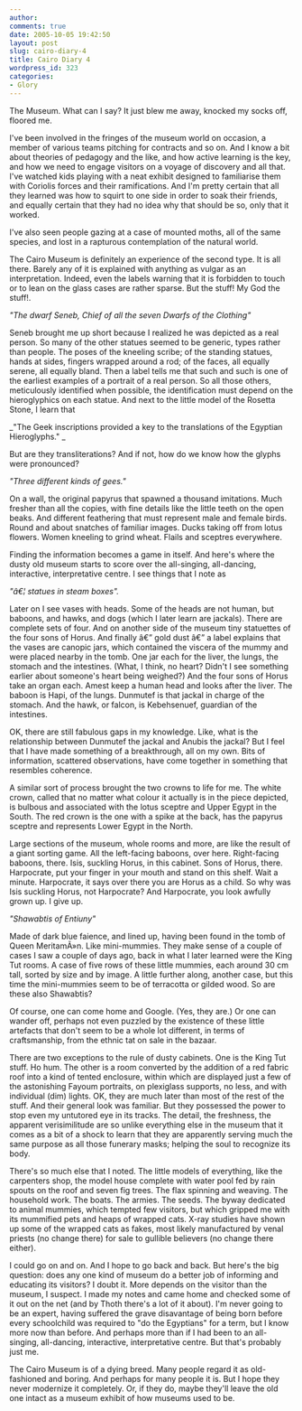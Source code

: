 ```yaml
---
author:
comments: true
date: 2005-10-05 19:42:50
layout: post
slug: cairo-diary-4
title: Cairo Diary 4
wordpress_id: 323
categories:
- Glory
---
```


The Museum. What can I say? It just blew me away, knocked my socks off, floored me.

I've been involved in the fringes of the museum world on occasion, a member of various teams pitching for contracts and so on. And I know a bit about theories of pedagogy and the like, and how active learning is the key, and how we need to engage visitors on a voyage of discovery and all that. I've watched kids playing with a neat exhibit designed to familiarise them with Coriolis forces and their ramifications. And I'm pretty certain that all they learned was how to squirt to one side in order to soak their friends, and equally certain that they had no idea why that should be so, only that it worked.

I've also seen people gazing at a case of mounted moths, all of the same species, and lost in a rapturous contemplation of the natural world.

The Cairo Museum is definitely an experience of the second type. It is all there. Barely any of it is explained with anything as vulgar as an interpretation.  Indeed, even the labels warning that it is forbidden to touch or to lean on the glass cases are rather sparse. But the stuff! My God the stuff!.

_"The dwarf Seneb, Chief of all the seven Dwarfs of the Clothing"_

Seneb brought me up short because I realized he was depicted as a real person. So many of the other statues seemed to be generic, types rather than people. The poses of the kneeling scribe; of the standing statues, hands at sides, fingers wrapped around a rod; of the faces, all equally serene, all equally bland. Then a label tells me that such and such is one of the earliest examples of a portrait of a real person. So all those others, meticulously identified when possible, the identification must depend on the hieroglyphics on each statue. And next to the little model of the Rosetta Stone, I learn that

_"The Geek inscriptions provided a key to the translations of the Egyptian Hieroglyphs."
_

But are they transliterations? And if not, how do we know how the glyphs were pronounced?

_"Three different kinds of gees."_

On a wall, the original papyrus that spawned a thousand imitations. Much fresher than all the copies, with fine details like the little teeth on the open beaks. And different feathering that must represent male and female birds. Round and about snatches of familiar images. Ducks taking off from lotus flowers. Women kneeling to grind wheat. Flails and sceptres everywhere.

Finding the information becomes a game in itself. And here's where the dusty old museum starts to score over the all-singing, all-dancing, interactive, interpretative centre. I see things that I note as

_"â€¦ statues in steam boxes"._

Later on I see vases with heads. Some of the heads are not human, but baboons, and hawks, and dogs (which I later learn are jackals). There are complete sets of four. And on another side of the museum tiny statuettes of the four sons of Horus. And finally â€” gold dust â€” a label explains that the vases are canopic jars, which contained the viscera of the mummy and were placed nearby in the tomb. One jar each for the liver, the lungs, the stomach and the intestines. (What, I think, no heart? Didn't I see something earlier about someone's heart being weighed?) And the four sons of Horus take an organ each. Amest keep a human head and looks after the liver. The baboon is Hapi, of the lungs. Dunmutef is that jackal in charge of the stomach. And the hawk, or falcon, is Kebehsenuef, guardian of the intestines.

OK, there are still fabulous gaps in my knowledge. Like, what is the relationship between Dunmutef the jackal and Anubis the jackal? But I feel that I have made something of a breakthrough, all on my own. Bits of information, scattered observations, have come together in something that resembles coherence.

A similar sort of process brought the two crowns to life for me. The white crown, called that no matter what colour it actually is in the piece depicted, is bulbous and associated with the lotus sceptre and Upper Egypt in the South. The red crown is the one with a spike at the back, has the papyrus sceptre and represents Lower Egypt in the North.

Large sections of the museum, whole rooms and more, are like the result of a giant sorting game. All the left-facing baboons, over here. Right-facing baboons, there. Isis, suckling Horus, in this cabinet. Sons of Horus, there. Harpocrate, put your finger in your mouth and stand on this shelf. Wait a minute. Harpocrate, it says over there you are Horus as a child. So why was Isis suckling Horus, not Harpocrate? And Harpocrate, you look awfully grown up. I give up.

_"Shawabtis of Entiuny"_

Made of dark blue faience, and lined up, having been found in the tomb of Queen MeritamÃ»n. Like mini-mummies. They make sense of a couple of cases I saw a couple of days ago, back in what I later learned were the King Tut rooms. A case of five rows of these little mummies, each around 30 cm tall, sorted by size and by image. A little further along, another case, but this time the mini-mummies seem to be of terracotta or gilded wood. So are these also Shawabtis?

Of course, one can come home and Google. (Yes, they are.) Or one can wander off, perhaps not even puzzled by the existence of these little artefacts that don't seem to be a whole lot different, in terms of craftsmanship, from the ethnic tat on sale in the bazaar.

There are two exceptions to the rule of dusty cabinets. One is the King Tut stuff. Ho hum. The other is a room converted by the addition of a red fabric roof into a kind of tented enclosure, within which are displayed just a few of the astonishing Fayoum portraits, on plexiglass supports, no less, and with individual (dim) lights. OK, they are much later than most of the rest of the stuff. And their general look was familiar. But they possessed the power to stop even my untutored eye in its tracks. The detail, the freshness, the apparent verisimilitude are so unlike everything else in the museum that it comes as a bit of a shock to learn that they are apparently serving much the same purpose as all those funerary masks; helping the soul to recognize its body.

There's so much else that I noted. The little models of everything, like the carpenters shop, the model house complete with water pool fed by rain spouts on the roof and seven fig trees. The flax spinning and weaving. The household work. The boats. The armies. The seeds. The byway dedicated to animal mummies, which tempted few visitors, but which gripped me with its mummified pets and heaps of wrapped cats. X-ray studies have shown up some of the wrapped cats as fakes, most likely manufactured by venal priests (no change there) for sale to gullible believers (no change there either).

I could go on and on. And I hope to go back and back. But here's the big question: does any one kind of museum do a better job of informing and educating its visitors? I doubt it. More depends on the visitor than the museum, I suspect. I made my notes and came home and checked some of it out on the net (and by Thoth there's a lot of it about). I'm never going to be an expert, having suffered the grave disavantage of being born before every schoolchild was required to "do the Egyptians" for a term, but I know more now than before. And perhaps more than if I had been to an all-singing, all-dancing, interactive, interpretative centre. But that's probably just me.

The Cairo Museum is of a dying breed. Many people regard it as old-fashioned and boring. And perhaps for many people it is. But I hope they never modernize it completely. Or, if they do, maybe they'll leave the old one intact as a museum exhibit of how museums used to be.
